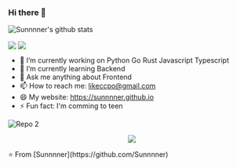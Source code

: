 ### Hi there 👋

<!--
**Sunnnner/Sunnnner** is a ✨ _special_ ✨ repository because its `README.md` (this file) appears on your GitHub profile.

Here are some ideas to get you started:

- 🔭 I’m currently working on ...
- 🌱 I’m currently learning ...
- 👯 I’m looking to collaborate on ...
- 🤔 I’m looking for help with ...
- 💬 Ask me about ...
- 📫 How to reach me: ...
- 😄 Pronouns: ...
- ⚡ Fun fact: ...
-->

![Sunnnner's github stats](https://github-readme-stats.vercel.app/api?username=Sunnnner&theme=highcontrast "![Sunnnner's github stats")

<img align="center" src="https://raw.githubusercontent.com/saviomartin/saviomartin/master/assets/banner.gif"/>

<img align="center" src="https://github.com/saviomartin/saviomartin/blob/master/assets/about.png?raw=true"/>

- 🔭 I’m currently working on Python Go Rust Javascript Typescript 
- 🌱 I’m currently learning Backend
- 💬 Ask me anything about Frontend
- 📫 How to reach me: likeccpo@gmail.com
- 😄 My website: https://sunnnner.github.io
- ⚡ Fun fact: I'm comming to teen


![Repo 2](https://github-readme-stats.vercel.app/api/pin/?username=Sunnnner&repo=covid-chatbot&show_icons=true&theme=radical&title_color=8E2DE2&text_color=fff&icon_color=8E2DE2)

<p align="center">
<img src="https://visitor-badge.laobi.icu/badge?page_id=Sunnnner" id="counter">
</p>
⭐️ From [Sunnnner](https://github.com/Sunnnner)
